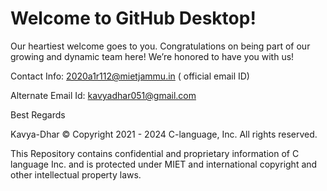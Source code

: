 # Welcome to GitHub Desktop!
Our heartiest welcome goes to you. Congratulations on being part of our growing and dynamic team here! We’re honored to have you with us!


Contact Info: 2020a1r112@mietjammu.in ( official email ID)


Alternate Email Id: kavyadhar051@gmail.com


Best Regards


Kavya-Dhar © Copyright 2021 - 2024 C-language, Inc. All rights reserved.


This Repository contains confidential and proprietary information of C language Inc. and is protected under MIET and international copyright and other intellectual property laws.
